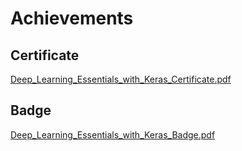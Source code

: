 

# Achievements
## Certificate
[Deep_Learning_Essentials_with_Keras_Certificate.pdf](https://prod-files-secure.s3.us-west-2.amazonaws.com/03e82b26-cccb-4906-bb56-adabcbdc0655/f5cf1405-8a02-49a4-beb6-3d50b033ba6e/Deep_Learning_Essentials_with_Keras_Certificate.pdf?X-Amz-Algorithm=AWS4-HMAC-SHA256&X-Amz-Content-Sha256=UNSIGNED-PAYLOAD&X-Amz-Credential=ASIAZI2LB466XWNBEV7C%2F20250216%2Fus-west-2%2Fs3%2Faws4_request&X-Amz-Date=20250216T004205Z&X-Amz-Expires=3600&X-Amz-Security-Token=IQoJb3JpZ2luX2VjECkaCXVzLXdlc3QtMiJGMEQCIA0ZQDxc%2B%2F0AXTwXv%2BxiJrvzq2%2BXtta7uQxBKDfJx5JiAiAh7iw24Qk6vcPEbsMxSS1gXnhToIBU99zn%2FQSBa8MSRCr%2FAwhSEAAaDDYzNzQyMzE4MzgwNSIMKuHgr7k8jn%2FzKeKJKtwDE7Ptgy1Z827I1BEOr2mc%2FgkkDAVQuJY2xOQztHeBuvQwGlMWLnGPAffB%2BvURJDro83mmqaX4zEpk60lbK4prZ7BQdGR81Mw7lxxRT2OceFpGm5ayhw%2BUSb3VpkA9BxHZYFvSb42MHhfYpt5Uf3MT5WOEL9nkHkTwa51cQArNoiHQnFoncKiW%2Fkapb%2BQSJgf6aPS1cTf%2Fh5ddnEERz6v%2FS0ufiYi3aWsDhryZVo2cTSgGl4s1XBGCBnr%2F8%2BfnG3xD2zNnyf2ICSrPKuDiVo%2FQKY84UPmCXUcGcHCv2HEqQr5c1qsY5CrUCUNFRhyjs5c8SNo18qYBpMEA9TTsjFZnUgqd5%2F3DR4Dwv1U0fMMPlsyELl5M0UJ5EycQSdEHnpNNqANslErREn7oku4xuA3JT%2BSbKZTXTZ4zVwfUDRxmdHwhM9bP76RkWTYN6Lto%2BgnPn6obrJCkLv%2F9x536%2B4a6xyikfzwaN%2BcTYK4mB8fdD2GaaYTEoaRLDR5okc30L9u5bksKiddagqwaFxom9Ou9QzvFDs2ZWwRBKaOCWN2gPp2sgt5I%2FvHwJolbCLFm42giCiDwsJSHBWbCi4nZbIefHmEJd5Yw6kj3amfhvaxA%2Fnz08wd%2FUtK33bfceKMw9eXEvQY6pgF4tQoo5KV9ruTTyPQM1%2BpOrL2P9u6NZL0%2BdJhzdkYSMqHxvYg8G%2FZJcPhba6SsTD1vO4OPSATx6rOXuDhwR6nv648CBBt48GFk0HNGqCKpJVYu%2F2m4qNZ40ZmnJDxJYTuI6HCkBS12S6dUteomoyIpPL6wYOhi7gxuqt4Dw76PZewbGUjwRxAb8O9fN3yn7Tyy%2BDP1uQ8RvzBWkbXY9osgJDRGQ4DU&X-Amz-Signature=bbcd373b049dd3d71be5a5466946c7d42a6623e18a7a5637fdc7457a6b5137a1&X-Amz-SignedHeaders=host&x-id=GetObject)
## Badge
[Deep_Learning_Essentials_with_Keras_Badge.pdf](https://prod-files-secure.s3.us-west-2.amazonaws.com/03e82b26-cccb-4906-bb56-adabcbdc0655/5c209097-6d96-477f-a031-edc11aa6225f/Deep_Learning_Essentials_with_Keras_Badge.pdf?X-Amz-Algorithm=AWS4-HMAC-SHA256&X-Amz-Content-Sha256=UNSIGNED-PAYLOAD&X-Amz-Credential=ASIAZI2LB466XWNBEV7C%2F20250216%2Fus-west-2%2Fs3%2Faws4_request&X-Amz-Date=20250216T004205Z&X-Amz-Expires=3600&X-Amz-Security-Token=IQoJb3JpZ2luX2VjECkaCXVzLXdlc3QtMiJGMEQCIA0ZQDxc%2B%2F0AXTwXv%2BxiJrvzq2%2BXtta7uQxBKDfJx5JiAiAh7iw24Qk6vcPEbsMxSS1gXnhToIBU99zn%2FQSBa8MSRCr%2FAwhSEAAaDDYzNzQyMzE4MzgwNSIMKuHgr7k8jn%2FzKeKJKtwDE7Ptgy1Z827I1BEOr2mc%2FgkkDAVQuJY2xOQztHeBuvQwGlMWLnGPAffB%2BvURJDro83mmqaX4zEpk60lbK4prZ7BQdGR81Mw7lxxRT2OceFpGm5ayhw%2BUSb3VpkA9BxHZYFvSb42MHhfYpt5Uf3MT5WOEL9nkHkTwa51cQArNoiHQnFoncKiW%2Fkapb%2BQSJgf6aPS1cTf%2Fh5ddnEERz6v%2FS0ufiYi3aWsDhryZVo2cTSgGl4s1XBGCBnr%2F8%2BfnG3xD2zNnyf2ICSrPKuDiVo%2FQKY84UPmCXUcGcHCv2HEqQr5c1qsY5CrUCUNFRhyjs5c8SNo18qYBpMEA9TTsjFZnUgqd5%2F3DR4Dwv1U0fMMPlsyELl5M0UJ5EycQSdEHnpNNqANslErREn7oku4xuA3JT%2BSbKZTXTZ4zVwfUDRxmdHwhM9bP76RkWTYN6Lto%2BgnPn6obrJCkLv%2F9x536%2B4a6xyikfzwaN%2BcTYK4mB8fdD2GaaYTEoaRLDR5okc30L9u5bksKiddagqwaFxom9Ou9QzvFDs2ZWwRBKaOCWN2gPp2sgt5I%2FvHwJolbCLFm42giCiDwsJSHBWbCi4nZbIefHmEJd5Yw6kj3amfhvaxA%2Fnz08wd%2FUtK33bfceKMw9eXEvQY6pgF4tQoo5KV9ruTTyPQM1%2BpOrL2P9u6NZL0%2BdJhzdkYSMqHxvYg8G%2FZJcPhba6SsTD1vO4OPSATx6rOXuDhwR6nv648CBBt48GFk0HNGqCKpJVYu%2F2m4qNZ40ZmnJDxJYTuI6HCkBS12S6dUteomoyIpPL6wYOhi7gxuqt4Dw76PZewbGUjwRxAb8O9fN3yn7Tyy%2BDP1uQ8RvzBWkbXY9osgJDRGQ4DU&X-Amz-Signature=69cd5bb2ce9e804d8e0a01e2e0f71eb105756f0f2de00f214815fb0fb5f6a995&X-Amz-SignedHeaders=host&x-id=GetObject)
